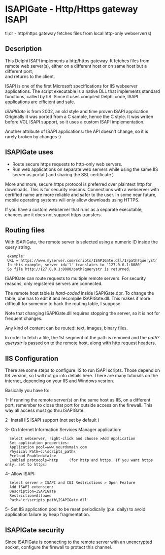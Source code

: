 # ISAPIGate - Http/Https gateway ISAPI

tl;dr - http/https gateway fetches files from local http-only webserver(s)

## Description

This Delphi ISAPI implements a http/https gateway. It fetches files from 
remote web server(s), either on a different host or on same host but a different port,  
and returns to the client. 

ISAPI is one of the first Microsoft specifications for IIS webserver applications.
The script executable is a native DLL that implements standard functions, 
called by IIS. Since it uses compiled Delphi code, ISAPI applications are efficient and safe.  

*ISAPIGate* is from 2002, an old style and time proven ISAPI application.  
Originally it was ported from a C sample, hence the C style.
It was writen before VCL ISAPI support, so it uses a custom ISAPI implementation. 

Another attribute of ISAPI applications: the API doesn't change, 
so it is rarely broken by changes   :)

## ISAPIGate uses 
* Route secure https requests to http-only web servers. 
* Run web applications on separate web servers while using the same IIS server as portal ( and sharing the SSL certificate ) 

More and more, secure https protocol is preferred over plaintext http for downloads. This is for security reasons.
Connections with a webserver with certified name are more reliable and safer to the user.
In some near future, mobile operating systems will only allow downloads using HTTPS.

If you have a custom webserver that runs as a separate executable, chances are it does not support https transfers.

## Routing files

With ISAPIGate, the remote server is selected using a numeric ID inside the query string.

     example: 
     URL = https://www.myserver.com/scripts/ISAPIGate.dll/1/path?querystr
     In this example, server id='1' translates to '127.0.0.1:8080'  
     So file http://127.0.0.1:8080/path?querystr is returned.
  
ISAPIGate can route requests to multiple remote servers.
For security reasons, only registered servers are connected.

The remote host table is *hard-coded* inside ISAPIGate.dpr.
To change the table, one has to edit it and recompile ISAPIGate.dll.
This makes if more difficult for someone to hack the routing table, I suppose.

Note that changing ISAPIGate.dll requires stopping the server, so it is not for frequent changes.

Any kind of content can be routed: text, images, binary files.

In order to fetch a file, the 1st segment of the path is removed 
and the *path?querystr* is passed on to the remote host,
along with http request headers. 

## IIS Configuration
There are some steps to configure IIS to run ISAPI scripts.
Those depend on IIS version, so I will not go into details here. There are many tutorials on the internet, depending on your IIS and Windows vesrion.

Basically you have to:

1- If running the remote server(s) on the same host as IIS, on a different port, 
remember to close that port for outside access on the firewall. 
This way all access must go thru ISAPIGate. 

2- Install IIS ISAPI support (not set by default )

3- On Internet Information Services Manager application: 

      Select webserver, right-click and choose >Add Application
      Set application properties:
      Application pool=www.yourdomain.com
      Physical Path=c:\scripts_path\
      Preload Enabled=false
      Enabled protocols=http     (for http and https. If you want https only, set to https)

4- Allow ISAPI:

      Select server > ISAPI and CGI Restrictions > Open Feature
      Add ISAPI extension:
      Description=ISAPIGate
      Restriction=Allowed
      Path='c:\scripts_path\ISAPIGate.dll'  

5- Set IIS application pool to be reset periodically (p.e. daily) to avoid application failure by heap fragmentation.

## ISAPIGate security

Since ISAPIGate is connecting to the remote server with an unencrypted socket, configure the firewall to protect this channel. 


   

  
